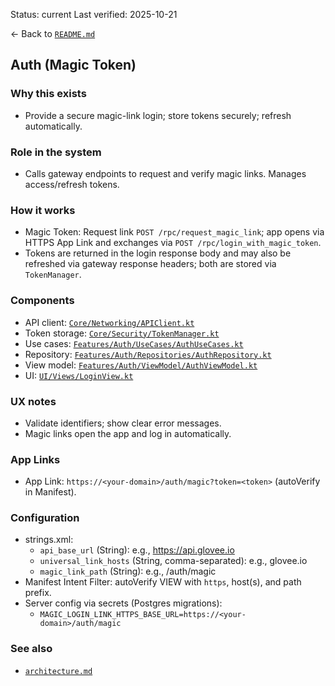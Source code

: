 Status: current
Last verified: 2025-10-21

← Back to [`README.md`](../README.md)

## Auth (Magic Token)

### Why this exists

- Provide a secure magic-link login; store tokens securely; refresh automatically.

### Role in the system

- Calls gateway endpoints to request and verify magic links. Manages access/refresh tokens.

### How it works

- Magic Token: Request link `POST /rpc/request_magic_link`; app opens via HTTPS App Link and exchanges via `POST /rpc/login_with_magic_token`.
- Tokens are returned in the login response body and may also be refreshed via gateway response headers; both are stored via `TokenManager`.

### Components

- API client: [`Core/Networking/APIClient.kt`](../app/src/main/java/io/glovee/chatterbox/Core/Networking/APIClient.kt)
- Token storage: [`Core/Security/TokenManager.kt`](../app/src/main/java/io/glovee/chatterbox/Core/Security/TokenManager.kt)
- Use cases: [`Features/Auth/UseCases/AuthUseCases.kt`](../app/src/main/java/io/glovee/chatterbox/Features/Auth/UseCases/AuthUseCases.kt)
- Repository: [`Features/Auth/Repositories/AuthRepository.kt`](../app/src/main/java/io/glovee/chatterbox/Features/Auth/Repositories/AuthRepository.kt)
- View model: [`Features/Auth/ViewModel/AuthViewModel.kt`](../app/src/main/java/io/glovee/chatterbox/Features/Auth/ViewModel/AuthViewModel.kt)
- UI: [`UI/Views/LoginView.kt`](../app/src/main/java/io/glovee/chatterbox/UI/Views/LoginView.kt)

### UX notes

- Validate identifiers; show clear error messages.
- Magic links open the app and log in automatically.

### App Links

- App Link: `https://<your-domain>/auth/magic?token=<token>` (autoVerify in Manifest).

### Configuration

- strings.xml:
  - `api_base_url` (String): e.g., https://api.glovee.io
  - `universal_link_hosts` (String, comma-separated): e.g., glovee.io
  - `magic_link_path` (String): e.g., /auth/magic
- Manifest Intent Filter: autoVerify VIEW with `https`, host(s), and path prefix.
- Server config via secrets (Postgres migrations):
  - `MAGIC_LOGIN_LINK_HTTPS_BASE_URL=https://<your-domain>/auth/magic`

### See also

- [`architecture.md`](./architecture.md)

